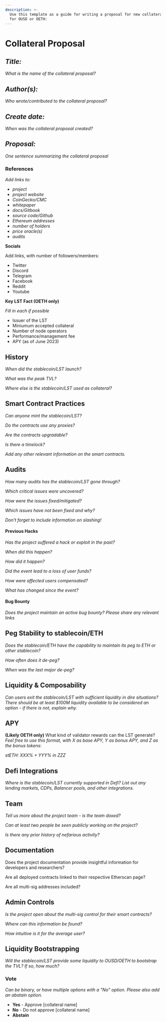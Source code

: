 ```yaml
---
description: >-
  Use this template as a guide for writing a proposal for new collateral assets
  for OUSD or OETH:
---
```


# Collateral Proposal

## _**Title:**_

_What is the name of the collateral proposal?_

## _**Author(s):**_

_Who wrote/contributed to the collateral proposal?_

## _**Create date:**_

_When was the collateral proposal created?_

## _**Proposal:**_

_One sentence summarizing the collateral proposal_

### **References**

_Add links to:_

* _project_
* _project website_
* _CoinGecko/CMC_
* _whitepaper_
* _docs/Gitbook_
* _source code/Github_
* _Ethereum addresses_
* _number of holders_
* _price oracle(s)_
* _audits_

**Socials**

Add links, with number of followers/members:

* Twitter
* Discord
* Telegram
* Facebook
* Reddit
* Youtube

**Key LST Fact (OETH only)**

_Fill in each if possible_

* Issuer of the LST
* Miniumum accepted collateral&#x20;
* Number of node operators&#x20;
* Performance/management fee
* APY (as of June 2023)

## History

_When did the stablecoin/LST launch?_&#x20;

_What was the peak TVL?_

_Where else is the stablecoin/LST used as collateral?_&#x20;

## Smart Contract Practices&#x20;

_Can anyone mint the stablecoin/LST?_&#x20;

_Do the contracts use any proxies?_&#x20;

_Are the contracts upgradable?_&#x20;

_Is there a timelock?_&#x20;

_Add any other relevant information on the smart contracts._

## Audits&#x20;

_How many audits has the stablecoin/LST gone through?_&#x20;

_Which critical issues were uncovered?_&#x20;

_How were the issues fixed/mitigated?_&#x20;

_Which issues have not been fixed and why?_&#x20;

_Don't forget to include information on slashing!_&#x20;

#### Previous Hacks

_Has the project suffered a hack or exploit in the past?_&#x20;

_When did this happen?_&#x20;

_How did it happen?_&#x20;

_Did the event lead to a loss of user funds?_&#x20;

_How were affected users compensated?_&#x20;

_What has changed since the event?_

#### Bug Bounty

_Does the project maintain an active bug bounty? Please share any relevant links_

## Peg Stability to stablecoin/ETH

_Does the stablecoin/ETH have the capability to maintain its peg to ETH or other stablecoin?_&#x20;

_How often does it de-peg?_&#x20;

_When was the last major de-peg?_

## Liquidity & Composability&#x20;

_Can users exit the stablecoin/LST with sufficient liquidity in dire situations? There should be at least $100M liquidity available to be considered an option - if there is not, explain why._

## APY&#x20;

**(Likely OETH only)** What kind of validator rewards can the LST generate? _Feel free to use this format, with X as base APY, Y as bonus APY, and Z as the bonus tokens:_

_stETH: XXX% + YYY% in ZZZ_

## Defi Integrations&#x20;

_Where is the stablecoin/LST currently supported in Defi? List out any lending markets, CDPs, Balancer pools, and other integrations._

## Team&#x20;

_Tell us more about the project team - is the team doxed?_&#x20;

_Can at least two people be seen publicly working on the project?_&#x20;

_Is there any prior history of nefarious activity?_&#x20;

## Documentation&#x20;

Does the project documentation provide insightful information for developers and researchers?&#x20;

Are all deployed contracts linked to their respective Etherscan page?&#x20;

Are all multi-sig addresses included?&#x20;

## Admin Controls

_Is the project open about the multi-sig control for their smart contracts?_&#x20;

_Where can this information be found?_&#x20;

_How intuitive is it for the average user?_

## Liquidity Bootstrapping

_Will the stablecoin/LST provide some liquidity to OUSD/OETH to bootstrap the TVL? If so, how much?_

### Vote

_Can be binary, or have multiple options with a "No" option. Please also add an abstain option._

* **Yes** - Approve \[collateral name]
* **No** - Do not approve \[collateral name]
* **Abstain**

